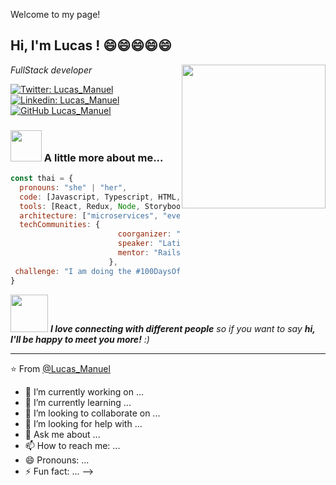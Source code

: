 Welcome to my page!


<h2> Hi, I'm Lucas ! 😄😄😄😄😄 </h2>
<img align='right' src="https://e7.pngegg.com/pngimages/951/938/png-clipart-programmer-computer-programming-computer-software-allergy-miscellaneous-furniture-thumbnail.png" width="230">
<p><em> FullStack developer 
</em></p>

[![Twitter: Lucas_Manuel](https://img.shields.io/twitter/follow/Lucas_Manuel?style=social)](https://twitter.com/Manuel_Lu1)
[![Linkedin: Lucas_Manuel](https://img.shields.io/badge/-lucasManuel-blue?style=flat-square&logo=Linkedin&logoColor=white&link=https://www.linkedin.com/in/manuel-lucas-echegaray/)](https://www.linkedin.com/in/manuel-lucas-echegaray/)
[![GitHub Lucas_Manuel](https://img.shields.io/github/followers/LucasManuel?label=follow&style=social)](https://github.com/Lucas-aquiles)


### <img src="https://giphy.com/gifs/movie-cute-yALcFbrKshfoY" width="50"> A little more about me...  

```javascript
const thai = {
  pronouns: "she" | "her",
  code: [Javascript, Typescript, HTML, CSS, Ruby, Python, Java],
  tools: [React, Redux, Node, Storybook, Styled-Components, Jest, Docker],
  architecture: ["microservices", "event-driven", "design system pattern"],
  techCommunities: {
                        coorganizer: "AfroPython",
                        speaker: "Latinity",
                        mentor: "RailsGirls POA"
                      },
 challenge: "I am doing the #100DaysOfCode challenge focused on react and typescript"
}
```

<img src="https://media.giphy.com/media/LnQjpWaON8nhr21vNW/giphy.gif" width="60"> <em><b>I love connecting with different people</b> so if you want to say <b>hi, I'll be happy to meet you more!</b> :)</em>

---

⭐️ From [@Lucas_Manuel](https://github.com/Lucas-aquiles)




- 🔭 I’m currently working on ...
- 🌱 I’m currently learning ...
- 👯 I’m looking to collaborate on ...
- 🤔 I’m looking for help with ...
- 💬 Ask me about ...
- 📫 How to reach me: ...
- 😄 Pronouns: ...
- ⚡ Fun fact: ...
-->
